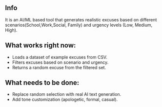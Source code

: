 ## Info
It is an AI/ML based tool that generates realistic excuses based on different scenarios(School,Work,Social, Family) and urgency levels (Low, Medium, High).

## What works right now:
- Loads a dataset of example excuses from CSV.
- Filters excuses based on scenario and urgency.
- Returns a random excuse from the filtered set.

## What needs to be done:
- Replace random selection with real AI text generation.
- Add tone customization (apologetic, formal, casual).


